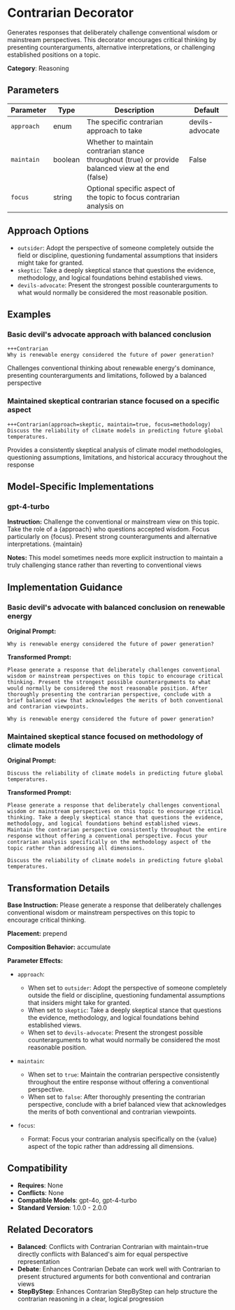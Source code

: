 # Contrarian Decorator

Generates responses that deliberately challenge conventional wisdom or mainstream perspectives. This decorator encourages critical thinking by presenting counterarguments, alternative interpretations, or challenging established positions on a topic.

**Category**: Reasoning

## Parameters

| Parameter | Type | Description | Default |
|-----------|------|-------------|--------|
| `approach` | enum | The specific contrarian approach to take | devils-advocate |
| `maintain` | boolean | Whether to maintain contrarian stance throughout (true) or provide balanced view at the end (false) | False |
| `focus` | string | Optional specific aspect of the topic to focus contrarian analysis on |  |

## Approach Options

- `outsider`: Adopt the perspective of someone completely outside the field or discipline, questioning fundamental assumptions that insiders might take for granted.
- `skeptic`: Take a deeply skeptical stance that questions the evidence, methodology, and logical foundations behind established views.
- `devils-advocate`: Present the strongest possible counterarguments to what would normally be considered the most reasonable position.

## Examples

### Basic devil's advocate approach with balanced conclusion

```
+++Contrarian
Why is renewable energy considered the future of power generation?
```

Challenges conventional thinking about renewable energy's dominance, presenting counterarguments and limitations, followed by a balanced perspective

### Maintained skeptical contrarian stance focused on a specific aspect

```
+++Contrarian(approach=skeptic, maintain=true, focus=methodology)
Discuss the reliability of climate models in predicting future global temperatures.
```

Provides a consistently skeptical analysis of climate model methodologies, questioning assumptions, limitations, and historical accuracy throughout the response

## Model-Specific Implementations

### gpt-4-turbo

**Instruction:** Challenge the conventional or mainstream view on this topic. Take the role of a {approach} who questions accepted wisdom. Focus particularly on {focus}. Present strong counterarguments and alternative interpretations. {maintain}

**Notes:** This model sometimes needs more explicit instruction to maintain a truly challenging stance rather than reverting to conventional views


## Implementation Guidance

### Basic devil's advocate with balanced conclusion on renewable energy

**Original Prompt:**
```
Why is renewable energy considered the future of power generation?
```

**Transformed Prompt:**
```
Please generate a response that deliberately challenges conventional wisdom or mainstream perspectives on this topic to encourage critical thinking. Present the strongest possible counterarguments to what would normally be considered the most reasonable position. After thoroughly presenting the contrarian perspective, conclude with a brief balanced view that acknowledges the merits of both conventional and contrarian viewpoints.

Why is renewable energy considered the future of power generation?
```

### Maintained skeptical stance focused on methodology of climate models

**Original Prompt:**
```
Discuss the reliability of climate models in predicting future global temperatures.
```

**Transformed Prompt:**
```
Please generate a response that deliberately challenges conventional wisdom or mainstream perspectives on this topic to encourage critical thinking. Take a deeply skeptical stance that questions the evidence, methodology, and logical foundations behind established views. Maintain the contrarian perspective consistently throughout the entire response without offering a conventional perspective. Focus your contrarian analysis specifically on the methodology aspect of the topic rather than addressing all dimensions.

Discuss the reliability of climate models in predicting future global temperatures.
```

## Transformation Details

**Base Instruction:** Please generate a response that deliberately challenges conventional wisdom or mainstream perspectives on this topic to encourage critical thinking.

**Placement:** prepend

**Composition Behavior:** accumulate

**Parameter Effects:**

- `approach`:
  - When set to `outsider`: Adopt the perspective of someone completely outside the field or discipline, questioning fundamental assumptions that insiders might take for granted.
  - When set to `skeptic`: Take a deeply skeptical stance that questions the evidence, methodology, and logical foundations behind established views.
  - When set to `devils-advocate`: Present the strongest possible counterarguments to what would normally be considered the most reasonable position.

- `maintain`:
  - When set to `true`: Maintain the contrarian perspective consistently throughout the entire response without offering a conventional perspective.
  - When set to `false`: After thoroughly presenting the contrarian perspective, conclude with a brief balanced view that acknowledges the merits of both conventional and contrarian viewpoints.

- `focus`:
  - Format: Focus your contrarian analysis specifically on the {value} aspect of the topic rather than addressing all dimensions.

## Compatibility

- **Requires**: None
- **Conflicts**: None
- **Compatible Models**: gpt-4o, gpt-4-turbo
- **Standard Version**: 1.0.0 - 2.0.0

## Related Decorators

- **Balanced**: Conflicts with Contrarian Contrarian with maintain=true directly conflicts with Balanced's aim for equal perspective representation
- **Debate**: Enhances Contrarian Debate can work well with Contrarian to present structured arguments for both conventional and contrarian views
- **StepByStep**: Enhances Contrarian StepByStep can help structure the contrarian reasoning in a clear, logical progression
